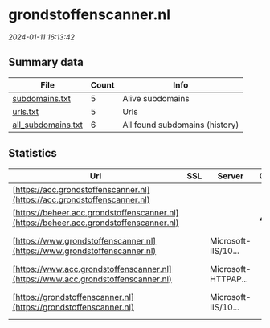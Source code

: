 # grondstoffenscanner.nl
*2024-01-11 16:13:42*
## Summary data
| File       | Count | Info |
|------------|-------|------|
|[subdomains.txt](/data/grondstoffenscanner.nl/subdomains.txt)|5|Alive subdomains|
|[urls.txt](/data/grondstoffenscanner.nl/urls.txt)|5|Urls|
|[all_subdomains.txt](/data/grondstoffenscanner.nl/all_subdomains.txt)|6|All found subdomains (history)|
## Statistics
| Url | SSL | Server | Cookie | HSTS | CSP | XFO | XXP | RP | Tech |Title |
|------------|-------|------|------|------|------|------|------|------|------|------|
|[https://acc.grondstoffenscanner.nl](https://acc.grondstoffenscanner.nl)| || |:white_check_mark: |:warning: |:white_check_mark: |:white_check_mark: |:white_check_mark: |HSTS|Grondstoffenscan...|
|[https://beheer.acc.grondstoffenscanner.nl](https://beheer.acc.grondstoffenscanner.nl)| ||:warning: | | |:white_check_mark: | |:white_check_mark: |Bootstrap|Home Page - Natu...|
|[https://www.grondstoffenscanner.nl](https://www.grondstoffenscanner.nl)| |Microsoft-IIS/10...| |:white_check_mark: |:warning: |:white_check_mark: |:white_check_mark: |:white_check_mark: |HSTS IIS:10.0 Wi...|Grondstoffenscan...|
|[https://www.acc.grondstoffenscanner.nl](https://www.acc.grondstoffenscanner.nl)| |Microsoft-HTTPAP...| | | | | |:white_check_mark: |Microsoft HTTPAP...|Not Found|
|[https://grondstoffenscanner.nl](https://grondstoffenscanner.nl)| |Microsoft-IIS/10...| |:white_check_mark: |:warning: |:white_check_mark: |:white_check_mark: |:white_check_mark: |HSTS IIS:10.0 Wi...|Document Moved|